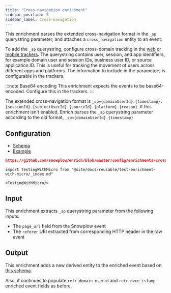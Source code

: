 ```yaml
---
title: "Cross-navigation enrichment"
sidebar_position: 5
sidebar_label: Cross-navigation
---
```


This enrichment parses the extended cross-navigation format in the `_sp` querystring parameter, and attaches a `cross_navigation` entity to an event.

To add the `_sp` querystring, configure cross-domain tracking in the [web](/docs/sources/trackers/web-trackers/cross-domain-tracking/index.md) or [mobile trackers](/docs/sources/trackers/mobile-trackers/tracking-events/session-tracking/index.md#decorating-outgoing-links-using-cross-navigation-tracking). The querystring contains user, session, and app identifiers, for example domain user and session IDs, business user ID, or source application ID. This is useful for tracking the movement of users across different apps and platforms. The information to include in the parameters is configurable in the trackers.

:::note Base64 encoding
This enrichment expects the events to be base64-encoded. Configure this in the trackers.
:::

The extended cross-navigation format is `_sp={domainUserId}.{timestamp}.{sessionId}.{subjectUserId}.{sourceId}.{platform}.{reason}`. If this enrichment isn't enabled, Enrich parses the `_sp` querystring parameter according to the old format, `_sp={domainUserId}.{timestamp}`

## Configuration

- [Schema](https://github.com/snowplow/iglu-central/blob/master/schemas/com.snowplowanalytics.snowplow.enrichments/cross_navigation_config/jsonschema/1-0-0)
- [Example](https://github.com/snowplow/enrich/blob/master/config/enrichments/cross_navigation_config.json)

```json reference
https://github.com/snowplow/enrich/blob/master/config/enrichments/cross_navigation_config.json
```

```mdx-code-block
import TestingWithMicro from "@site/docs/reusable/test-enrichment-with-micro/_index.md"

<TestingWithMicro/>
```

## Input

This enrichment extracts `_sp` querystring parameter from the following inputs:

- The `page_url` field from the Snowplow event
- The `referer` URI extracted from corresponding HTTP header in the raw event

## Output

This enrichment adds a new derived entity to the enriched event based on [this schema](https://github.com/snowplow/iglu-central/blob/master/schemas/com.snowplowanalytics.snowplow/cross_navigation/jsonschema/1-0-0).

Also, it continues to populate `refr_domain_userid` and `refr_dvce_tstamp` enriched event fields as before.

